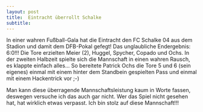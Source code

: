 ```yaml
---
layout: post
title:  Eintracht überrollt Schalke
subtitle:  
---
```


In einer wahren Fußball-Gala hat die Eintracht den FC Schalke 04 aus dem Stadion und damit dem DFB-Pokal gefegt! Das unglaubliche Endergebnis: 6:0!!! Die Tore erzielten Meier (2), Huggel, Spycher, Copado und Ochs. In der zweiten Halbzeit spielte sich die Mannschaft in einen wahren Rausch, es klappte einfach alles... So bereitete Patrick Ochs die Tore 5 und 6 (sein eigenes) einmal mit einem hinter dem Standbein gespielten Pass und einmal mit einem Hackentrick vor ;-)

Man kann diese überragende Mannschaftsleistung kaum in Worte fassen, deswegen versuche ich das auch gar nicht. Wer das Spiel nicht gesehen hat, hat wirklich etwas verpasst. Ich bin stolz auf diese Mannschaft!!!
